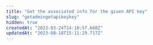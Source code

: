 ```yaml
---
title: "Get the associated info for the given API key"
slug: "getadmingetapikeykey"
hidden: true
createdAt: "2023-03-24T14:10:57.660Z"
updatedAt: "2023-08-18T15:11:29.717Z"
---
```

